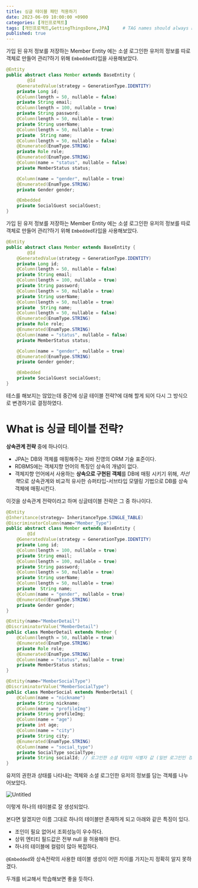 ```yaml
---
title: 싱글 테이블 패턴 적용하기
date: 2023-06-09 10:00:00 +0900
categories: [개인프로젝트]
tags: [개인프로젝트,GettingThingsDone,JPA]     # TAG names should always be lowercase
published: true
---
```


가입 된 유저 정보를 저장하는 Member Entity 에는 소셜 로그인한 유저의 정보를 따로 객체로 만들어 관리?하기 위해 `Embedded`타입을 사용해보았다. 

```java
@Entity
public abstract class Member extends BaseEntity {
		@Id
    @GeneratedValue(strategy = GenerationType.IDENTITY)
    private Long id;
    @Column(length = 50, nullable = false)
    private String email;
    @Column(length = 100, nullable = true)
    private String password;
    @Column(length = 50, nullable = true)
    private String userName;
    @Column(length = 50, nullable = true)
    private  String name;
    @Column(length = 50, nullable = false)
    @Enumerated(EnumType.STRING)
    private Role role;
    @Enumerated(EnumType.STRING)
    @Column(name = "status", nullable = false)
    private MemberStatus status;

    @Column(name = "gender", nullable = true)
    @Enumerated(EnumType.STRING)
    private Gender gender;

    @Embedded
    private SocialGuest socialGuest;
}
```
가입 된 유저 정보를 저장하는 Member Entity 에는 소셜 로그인한 유저의 정보를 따로 객체로 만들어 관리?하기 위해 `Embedded`타입을 사용해보았다. 

```java
@Entity
public abstract class Member extends BaseEntity {
		@Id
    @GeneratedValue(strategy = GenerationType.IDENTITY)
    private Long id;
    @Column(length = 50, nullable = false)
    private String email;
    @Column(length = 100, nullable = true)
    private String password;
    @Column(length = 50, nullable = true)
    private String userName;
    @Column(length = 50, nullable = true)
    private  String name;
    @Column(length = 50, nullable = false)
    @Enumerated(EnumType.STRING)
    private Role role;
    @Enumerated(EnumType.STRING)
    @Column(name = "status", nullable = false)
    private MemberStatus status;

    @Column(name = "gender", nullable = true)
    @Enumerated(EnumType.STRING)
    private Gender gender;

    @Embedded
    private SocialGuest socialGuest;
}
```

테스를 해보지는 않았는데 중간에 싱글 테이블 전략?에 대해 할게 되어 다시 그 방식으로 변경하기로 결정하였다. 

# What is 싱글 테이블 전략?

**상속관계 전략** 중에 하나이다. 

- JPA는 DB와 객체를 매핑해주는 자바 진영의 ORM 기술 표준이다.
- RDBMS에는 객체지향 언어의 특징인 상속의 개념이 없다.
- 객체지향 언어에서 사용하는 **상속으로 구현된 객체**를 DB에 매핑 시키기 위해,
*차선책*으로 상속관계와 비교적 유사한 슈퍼타입-서브타입 모델링 기법으로 DB를 상속 객체에 매핑시킨다.

이것을 상속관계 전략이라고 하며 싱글테이블 전략은 그 중 하나이다. 

```java
@Entity
@Inheritance(strategy= InheritanceType.SINGLE_TABLE)
@DiscriminatorColumn(name="Member_Type")
public abstract class Member extends BaseEntity {
		@Id
    @GeneratedValue(strategy = GenerationType.IDENTITY)
    private Long id;
    @Column(length = 100, nullable = true)
    private String email;
    @Column(length = 100, nullable = true)
    private String password;
    @Column(length = 50, nullable = true)
    private String userName;
    @Column(length = 50, nullable = true)
    private  String name;
    @Column(name = "gender", nullable = true)
    @Enumerated(EnumType.STRING)
    private Gender gender;
}
```

```java
@Entity(name="MemberDetail")
@DiscriminatorValue("MemberDetail")
public class MemberDetail extends Member {
    @Column(length = 50, nullable = true)
    @Enumerated(EnumType.STRING)
    private Role role;
    @Enumerated(EnumType.STRING)
    @Column(name = "status", nullable = true)
    private MemberStatus status;
}
```

```java
@Entity(name="MemberSocialType")
@DiscriminatorValue("MemberSocialType")
public class MemberSocial extends MemberDetail {
    @Column(name = "nickname")
    private String nickname;
    @Column(name = "profileImg")
    private String profileImg;
    @Column(name = "age")
    private int age;
    @Column(name = "city")
    private String city;
    @Enumerated(EnumType.STRING)
    @Column(name = "social_type")
    private SocialType socialType;
    private String socialId; // 로그인한 소셜 타입의 식별자 값 (일반 로그인인 경우 null)
}
```

유저의 권한과 상태를 나타내는 객체와 소셜 로그인한 유저의 정보를 담는 객체를 나누어보았다. 

![Untitled](https://s3-us-west-2.amazonaws.com/secure.notion-static.com/7f6e838b-541a-491e-bbe8-4c826fbb1c7d/Untitled.png)

이렇게 하나의 테이블로 잘 생성되었다. 

본다면 알겠지만 이름 그대로 하나의 테이블만 존재하게 되고 아래와 같은 특징이 있다. 

- 조인이 필요 없어서 조회성능이 우수하다.
- 상위 엔티티 필드값은 전부 null 을 허용해야 한다.
- 하나의 테이블에 컬럼이 많아 복잡하다.

`@Embedded`와 상속전략의 사용한 테이블 생성이 어떤 차이를 가지는지 정확히 알지 못하겠다. 

두개를 비교해서 학습해보면 좋을 듯하다.